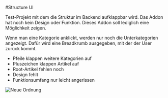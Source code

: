 #Structure UI

Test-Projekt mit dem die Struktur im Backend aufklappbar wird. Das Addon hat noch kein Design oder Funktion. Dieses Addon soll lediglich eine Möglichkeit zeigen.

Wenn man eine Kategorie anklickt, werden nur noch die Unterkategorien angezeigt. Dafür wird eine Breadkrumb ausgegeben, mit der der User zurück kommt.

- Pfeile klappen weitere Kategorien auf
- Pluszeichen klappen Artikel auf
- Root-Artikel fehlen noch
- Design fehlt
- Funktionsumfang nur leicht angerissen

![Neue Ordnung](/../assets/new_structure.png?raw=true)